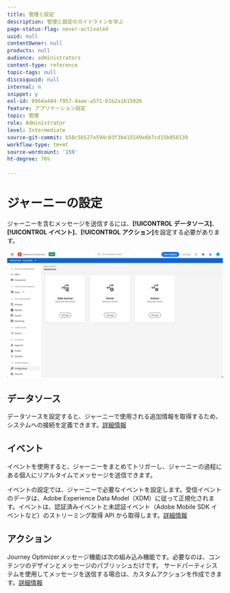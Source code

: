 ```yaml
---
title: 管理と設定
description: 管理と設定のガイドラインを学ぶ
page-status-flag: never-activated
uuid: null
contentOwner: null
products: null
audience: administrators
content-type: reference
topic-tags: null
discoiquuid: null
internal: n
snippet: y
exl-id: 0964a484-f957-4aae-a571-61b2a1615026
feature: アプリケーション設定
topic: 管理
role: Administrator
level: Intermediate
source-git-commit: b58c5b527e594c03f3b415549e6b7cd15b050139
workflow-type: tm+mt
source-wordcount: '159'
ht-degree: 76%

---
```


# ジャーニーの設定

ジャーニーを含むメッセージを送信するには、**[!UICONTROL データソース]**、**[!UICONTROL イベント]**、**[!UICONTROL アクション]**&#x200B;を設定する必要があります。

![](../assets/admin-menu.png)

## データソース

データソースを設定すると、ジャーニーで使用される追加情報を取得するため、システムへの接続を定義できます。[詳細情報](../../using/datasource/about-data-sources.md)

## イベント

イベントを使用すると、ジャーニーをまとめてトリガーし、ジャーニーの過程にある個人にリアルタイムでメッセージを送信できます。

イベントの設定では、ジャーニーで必要なイベントを設定します。受信イベントのデータは、Adobe Experience Data Model（XDM）に従って正規化されます。イベントは、認証済みイベントと未認証イベント（Adobe Mobile SDK イベントなど）のストリーミング取得 API から取得します。[詳細情報](../../using/event/about-events.md)

## アクション

Journey Optimizerメッセージ機能は次の組み込み機能です。必要なのは、コンテンツのデザインとメッセージのパブリッシュだけです。 サードパーティシステムを使用してメッセージを送信する場合は、カスタムアクションを作成できます。[詳細情報](../../using/action/action.md)
